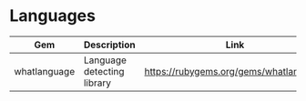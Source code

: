# Languages

| Gem | Description | Link | Comments |
| --- | --- | --- | --- |
| whatlanguage | Language detecting library | https://rubygems.org/gems/whatlanguage |
